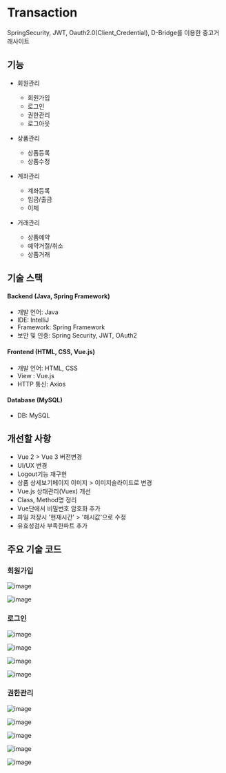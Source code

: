 # Transaction
SpringSecurity, JWT, Oauth2.0(Client_Credential), D-Bridge를 이용한 중고거래사이트

## 기능
- 회원관리
  - 회원가입
  - 로그인
  - 권한관리
  - 로그아웃

- 상품관리
  - 상품등록
  - 상품수정

- 계좌관리
  - 계좌등록
  - 입금/출금
  - 이체

- 거래관리
  - 상품예약
  - 예약거절/취소
  - 상품거래

## 기술 스택
#### Backend (Java, Spring Framework)
- 개발 언어: Java
- IDE: IntelliJ
- Framework: Spring Framework
- 보안 및 인증: Spring Security, JWT, OAuth2

#### Frontend (HTML, CSS, Vue.js)
- 개발 언어: HTML, CSS
- View : Vue.js
- HTTP 통신: Axios

#### Database (MySQL)
- DB: MySQL

## 개선할 사항
- Vue 2 > Vue 3 버전변경
- UI/UX 변경
- Logout기능 재구현
- 상품 상세보기페이지 이미지 > 이미지슬라이드로 변경
- Vue.js 상태관리(Vuex) 개선
- Class, Method명 정리
- Vue단에서 비밀번호 암호화 추가
- 파일 저장시 '현재시간' > '해시값'으로 수정
- 유효성검사 부족한파트 추가

## 주요 기술 코드
### 회원가입
![image](https://github.com/jinwoo2626/Transaction/assets/74890691/cdefc338-9fc8-47cf-8442-9dc89b3ab4e1)

![image](https://github.com/jinwoo2626/Transaction/assets/74890691/e7b79475-54ce-4753-ad6c-6952236b4bb8)

### 로그인
![image](https://github.com/jinwoo2626/Transaction/assets/74890691/4f0c9aa4-b039-4da0-b300-2fc050581391)

![image](https://github.com/jinwoo2626/Transaction/assets/74890691/72727875-ae61-4d74-92a7-b90a07e1e8ae)

![image](https://github.com/jinwoo2626/Transaction/assets/74890691/276b4e40-c6a0-478f-b3b8-b069c18ba6cc)

![image](https://github.com/jinwoo2626/Transaction/assets/74890691/7d990c0d-1f41-4372-8076-12251a7c2659)


### 권한관리
![image](https://github.com/jinwoo2626/Transaction/assets/74890691/eb8fabe7-c0e5-4bde-9d70-fe9ee57340ee)

![image](https://github.com/jinwoo2626/Transaction/assets/74890691/aacc2be6-36ae-4273-a4b8-912799e53f13)

![image](https://github.com/jinwoo2626/Transaction/assets/74890691/d183eae7-5cbe-4d97-ac5e-b2da51d572d3)

![image](https://github.com/jinwoo2626/Transaction/assets/74890691/c25bf333-bc74-4b82-9f37-c526165818b1)

![image](https://github.com/jinwoo2626/Transaction/assets/74890691/399d91d8-fde3-48de-88cd-301878176ee5)














